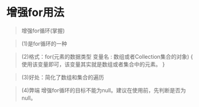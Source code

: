 # 增强for用法
> 增强for循环(掌握)
 
> (1)是for循环的一种
 
> (2)格式：for(元素的数据类型 变量名 : 数组或者Collection集合的对象) {
 使用该变量即可，该变量其实就是数组或者集合中的元素。
 }
 
> (3)好处：简化了数组和集合的遍历

>(4)弊端
 增强for循环的目标不能为null。建议在使用前，先判断是否为null。